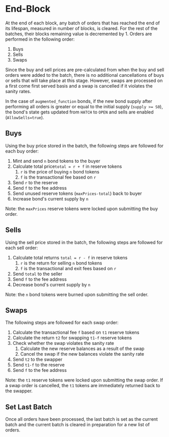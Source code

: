 # End-Block

At the end of each block, any batch of orders that has reached the end of its lifespan, measured in number of blocks, is cleared. For the rest of the batches, their blocks remaining value is decremented by 1. Orders are performed in the following order:
1. Buys
2. Sells
3. Swaps

Since the buy and sell prices are pre-calculated from when the buy and sell orders were added to the batch, there is no additional cancellations of buys or sells that will take place at this stage. However, swaps are processed on a first come first served basis and a swap is cancelled if it violates the sanity rates.

In the case of `augmented_function` bonds, if the new bond supply after performing all orders is greater or equal to the initial supply (`supply >= S0`), the bond's state gets updated from `HATCH` to `OPEN` and sells are enabled (`AllowSells=true`).

## Buys

Using the buy price stored in the batch, the following steps are followed for each buy order:
1. Mint and send `n` bond tokens to the buyer
2. Calculate total price`total = r + f` in reserve tokens
   1. `r` is the price of buying `n` bond tokens
   2. `f` is the transactional fee based on `r`
3. Send `r` to the reserve
4. Send `f` to the fee address
5. Send unused reserve tokens (`maxPrices-total`) back to buyer
6. Increase bond's current supply by `n`

Note: the `maxPrices` reserve tokens were locked upon submitting the buy order.

## Sells

Using the sell price stored in the batch, the following steps are followed for each sell order:
1. Calculate total returns `total = r - f` in reserve tokens
   1. `r` is the return for selling `n` bond tokens
   2. `f` is the transactional and exit fees based on `r`
2. Send `total` to the seller
3. Send `f` to the fee address
4. Decrease bond's current supply by `n`

Note: the `n` bond tokens were burned upon submitting the sell order.

## Swaps

The following steps are followed for each swap order:
1. Calculate the transactional fee `f` based on `t1` reserve tokens
2. Calculate the return `t2` for swapping `t1-f` reserve tokens
3. Check whether the swap violates the sanity rate
   1. Calculate the new reserve balances as a result of the swap
   2. Cancel the swap if the new balances violate the sanity rate
4. Send `t2` to the swapper
5. Send `t1-f` to the reserve
6. Send `f` to the fee address

Note: the `t1` reserve tokens were locked upon submitting the swap order. If a swap order is cancelled, the `t1` tokens are immediately returned back to the swapper.

## Set Last Batch

Once all orders have been processed, the last batch is set as the current batch and the current batch is cleared in preparation for a new list of orders.